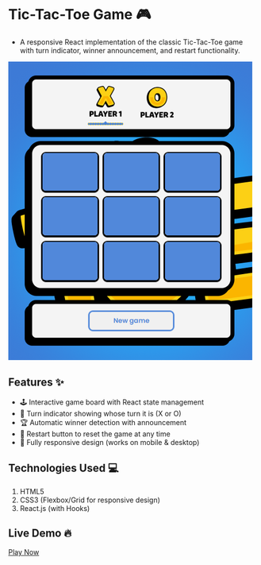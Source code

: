# Tic-Tac-Toe Game 🎮
- A responsive React implementation of the classic Tic-Tac-Toe game with turn indicator, winner announcement, and restart functionality.


![Game screenshot](./src/assets/gameScreenshot.png)

## Features ✨
- 🕹️ Interactive game board with React state management
- 🔄 Turn indicator showing whose turn it is (X or O)
- 🏆 Automatic winner detection with announcement
- 🔄 Restart button to reset the game at any time
- 📱 Fully responsive design (works on mobile & desktop)


## Technologies Used 💻
1. HTML5
2. CSS3 (Flexbox/Grid for responsive design)
3. React.js (with Hooks)

## Live Demo 🔥
[Play Now](https://tic-tac-toe-game-theta-three.vercel.app/)